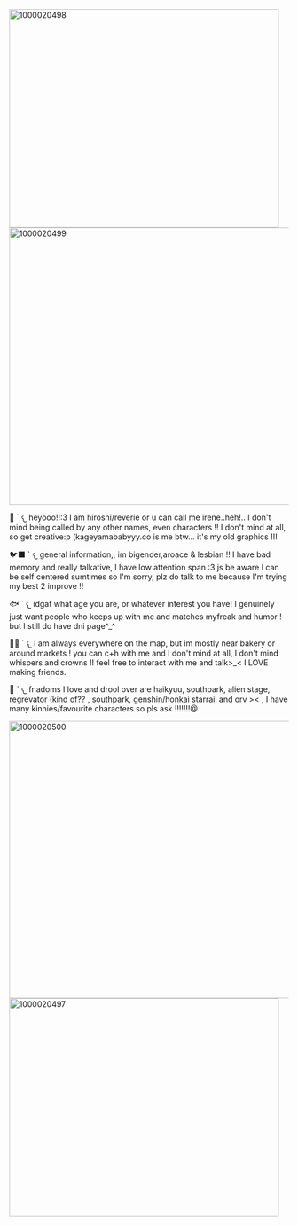 
<img width="486" height="394" alt="1000020498" src="https://github.com/user-attachments/assets/5cc65250-0b36-46f2-9e8d-c81c9b3df103" />
<img width="1500" height="500" alt="1000020499" src="https://github.com/user-attachments/assets/8f232881-d0ad-44fd-b092-cbf16eb09965" />




🩵 ` 𐔌 heyooo!!:3 I am hiroshi/reverie or u can call me irene..heh!.. I don't mind being called by any other names, even characters  !! I don't mind at all, so get creative:p (kageyamababyyy.co is me btw... it's my old graphics !!!


🐦‍⬛ ` 𐔌 general information,, im bigender,aroace & lesbian !! I have bad memory and really talkative, I have low attention span :3 js be aware I can be self centered sumtimes so I'm sorry, plz do talk to me because I'm trying my best 2 improve !!


🐟 ` 𐔌 idgaf what age you are, or whatever interest you have! I genuinely just want people who keeps up with me and matches myfreak and humor ! but I still do have dni page^_^


🤎🖤 ` 𐔌 I am always everywhere on the map, but im mostly near bakery or around markets ! you can c+h with me and I don't mind at all, I don't mind whispers and crowns !! feel free to interact with me and talk>_< I LOVE making friends.


🪼 ` 𐔌 fnadoms I love and drool over are haikyuu, southpark, alien stage, regrevator (kind of?? , southpark, genshin/honkai starrail and orv >< , I have many kinnies/favourite characters so pls ask !!!!!!!@

<img width="1500" height="500" alt="1000020500" src="https://github.com/user-attachments/assets/d9da6808-3790-48a6-ba24-e8db0d8989d3" />
<img width="486" height="394" alt="1000020497" src="https://github.com/user-attachments/assets/a7df91a5-ed2e-485b-bb16-8c48fc099ff2" />

